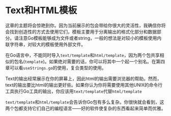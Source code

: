 # Text和HTML模板

这章的主题将会惊艳到你。因为当前展示的包会带给你很大的灵活性，我确信你将会找到创造性的方式去使用它们，模板主要用于分离输出的格式化部分和数据部分。请注意Go模板能够成为文件或者string，一般的想法是对较小的模板使用内联字符串，对较大的模板使用外部文件。

在Go语言中，不能同时导入`text/template`和`html/template`，因为两个包共享相似的包名(`template`)。如果绝对需要的话，你可以将其中一个起一个别名。在第四章可以看`useStrings.go`的使用，复合类型的使用。

Text的输出经常展示在你的屏幕上，因此html的输出需要浏览器的帮助。然而，text的输出要比html的输出更好些。如果你认为你将需要使用其他UNIX的命令行工具执行Go工具的输出，你应该用`text/template`代替`html/template`

`text/template`和`html/template`会告诉你Go包有多么复杂。你很快就会看到，这两个包都支持它们自己的编程语言——好的软件使复杂的东西看起来简单而优雅。